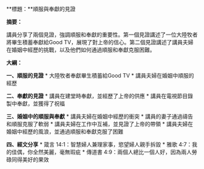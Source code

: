 **標題：**順服與奉獻的見證

**摘要：**

講員分享了兩個見證，強調順服和奉獻的重要性。第一個見證講述了一位大陸牧者將畢生積蓄奉獻給Good TV，展現了對上帝的信心。第二個見證講述了講員夫婦在婚姻中經歷的挑戰，以及他們如何通過順服和奉獻克服困難。

**大綱：**

**一、順服的見證**
    * 大陸牧者奉獻畢生積蓄給Good TV
    * 講員夫婦在婚姻中順服的經歷

**二、奉獻的見證**
    * 講員在建堂時奉獻，並經歷了上帝的供應
    * 講員在電視節目錄製中奉獻，並獲得了祝福

**三、婚姻中的順服與奉獻**
    * 講員夫婦在婚姻中經歷的衝突
    * 講員的妻子通過禱告和順服克服了軟弱
    * 講員夫婦在工作中互補，並見證了上帝的帶領
    * 講員夫婦在婚姻中經歷的風浪，並通過順服和奉獻克服了困難

**四、經文分享**
    * 箴言 14:1：智慧婦人兼理家事，慾望婦人親手拆毀
    * 雅歌 4:7：我的佳偶，你全然美麗，毫無瑕疵
    * 傳道書 4:9：兩個人總比一個人好，因為兩人勞碌同得美好的果效